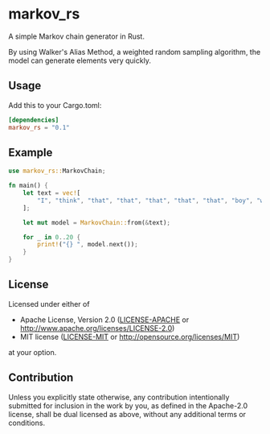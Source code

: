 # markov_rs

A simple Markov chain generator in Rust.

By using Walker's Alias Method, a weighted random sampling algorithm, the model can generate elements very quickly.

## Usage

Add this to your Cargo.toml:

```toml
[dependencies]
markov_rs = "0.1"
```

## Example

```rust
use markov_rs::MarkovChain;

fn main() {
    let text = vec![
        "I", "think", "that", "that", "that", "that", "that", "boy", "wrote", "is", "wrong",
    ];

    let mut model = MarkovChain::from(&text);

    for _ in 0..20 {
        print!("{} ", model.next());
    }
}
```

## License

Licensed under either of

- Apache License, Version 2.0
  ([LICENSE-APACHE](LICENSE-APACHE) or http://www.apache.org/licenses/LICENSE-2.0)
- MIT license
  ([LICENSE-MIT](LICENSE-MIT) or http://opensource.org/licenses/MIT)

at your option.

## Contribution

Unless you explicitly state otherwise, any contribution intentionally submitted
for inclusion in the work by you, as defined in the Apache-2.0 license, shall be
dual licensed as above, without any additional terms or conditions.
